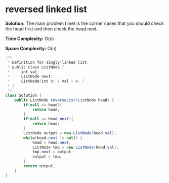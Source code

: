 # reversed linked list
**Solution:** The main problem I met is the corner cases that you should check the head first and then check the head.next.

**Time Complexity:** O(n)

**Space Complexity:** O(n)


```java
/**
 * Definition for singly-linked list.
 * public class ListNode {
 *     int val;
 *     ListNode next;
 *     ListNode(int x) { val = x; }
 * }
 */
class Solution {
    public ListNode reverseList(ListNode head) {
        if(null == head){
            return head;
        }
        if(null == head.next){
            return head;
        }
        ListNode output = new ListNode(head.val);
        while(head.next != null) {
            head = head.next;
            ListNode tmp = new ListNode(head.val);
            tmp.next = output;
            output = tmp;
        }
        return output;
    }
}
```